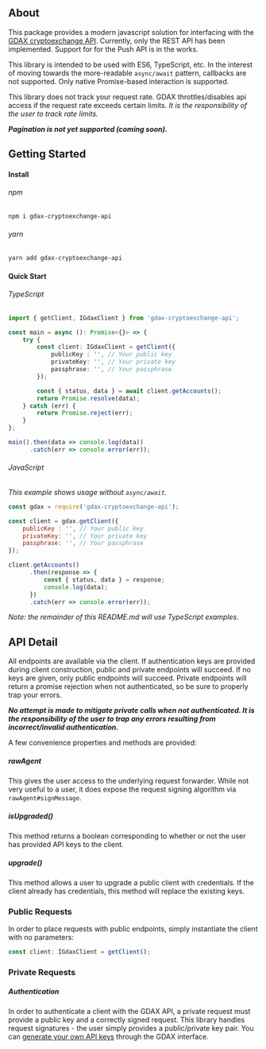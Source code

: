 ## About
This package provides a modern javascript solution for interfacing with the [GDAX cryptoexchange API][api_ref]. 
Currently, only the REST API has been implemented.  Support for for the Push API is in the works.

This library is intended to be used with ES6, TypeScript, etc.  In the interest of moving towards the more-readable 
`async/await` pattern, callbacks are not supported.  Only native Promise-based interaction is supported.

This library does not track your request rate.  GDAX throttles/disables api access if the request rate exceeds 
certain limits.  *It is the responsibility of the user to track rate limits.*

***Pagination is not yet supported (coming soon).***

## Getting Started

#### Install

###### npm
```bash
npm i gdax-cryptoexchange-api
```

###### yarn
```bash
yarn add gdax-cryptoexchange-api
```

#### Quick Start

###### TypeScript
```typescript
import { getClient, IGdaxClient } from 'gdax-cryptoexchange-api';

const main = async (): Promise<{}> => {
    try {
        const client: IGdaxClient = getClient({
            publicKey : '', // Your public key
            privateKey: '', // Your private key
            passphrase: '', // Your passphrase
        });

        const { status, data } = await client.getAccounts();
        return Promise.resolve(data);
    } catch (err) {
        return Promise.reject(err);
    }
};

main().then(data => console.log(data))
      .catch(err => console.error(err));
```

###### JavaScript
*This example shows usage without `async/await`.*
```javascript
const gdax = require('gdax-cryptoexchange-api');

const client = gdax.getClient({
    publicKey : '', // Your public key
    privateKey: '', // Your private key
    passphrase: '', // Your passphrase
});

client.getAccounts()
      .then(response => {
          const { status, data } = response;
          console.log(data);
      })
      .catch(err => console.error(err));

```

*Note: the remainder of this README.md will use TypeScript examples.*

## API Detail

All endpoints are available via the client.  If authentication keys are provided during client construction, public 
and private endpoints will succeed.  If no keys are given, only public endpoints will succeed.  Private endpoints 
will return a promise rejection when not authenticated, so be sure to properly trap your errors.

***No attempt is made to mitigate private calls when not authenticated.  It is the responsibility of the user to trap 
any errors resulting from incorrect/invalid authentication.***

A few convenience properties and methods are provided:

##### rawAgent
This gives the user access to the underlying request forwarder.  While not very useful to a user, it does expose the 
request signing algorithm via `rawAgent#signMessage`.

##### isUpgraded()
This method returns a boolean corresponding to whether or not the user has provided API keys to the client.

##### upgrade()
This method allows a user to upgrade a public client with credentials.  If the client already has credentials, this 
method will replace the existing keys.

### Public Requests
In order to place requests with public endpoints, simply instantiate the client with no parameters:

```typescript
const client: IGdaxClient = getClient(); 
```

### Private Requests

##### Authentication
In order to authenticate a client with the GDAX API, a private request must provide a public key and a correctly 
signed request.  This library handles request signatures - the user simply provides a public/private key pair. You 
can [generate your own API keys][api_keys_ref] through the GDAX interface.

[api_ref]: https://docs.gdax.com/
[api_keys_ref]: https://www.gdax.com/settings/api
